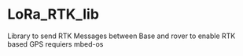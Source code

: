 # LoRa_RTK_lib
Library to send RTK Messages between Base and rover to enable RTK based GPS
requiers mbed-os
